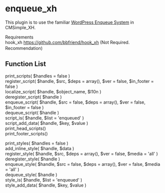 # enqueue_xh
This plugin is to use the familiar <a href="https://www.google.co.jp/search?q=+Add+JavaScripts+and+Styles++WordPress&ie=utf-8&oe=utf-8&hl=ja#hl=ja&q=Add+JavaScripts+and+Styles++WordPress+enqueue" target="_blank">WordPress Enqueue System</a> in CMSimple_XH.  

Requirements  
  hook_xh https://github.com/bbfriend/hook_xh (Not Required. Recommendation)  　
  
## Function List  
 print_scripts( $handles = false )  
 register_script( $handle, $src, $deps = array(), $ver = false, $in_footer = false )  
 localize_script( $handle, $object_name, $l10n )  
 deregister_script( $handle )  
 enqueue_script( $handle, $src = false, $deps = array(), $ver = false, $in_footer = false )  
 dequeue_script( $handle )  
 script_is( $handle, $list = 'enqueued' )  
 script_add_data( $handle, $key, $value )  
 print_head_scripts()  
 print_footer_scripts()  
  
 print_styles( $handles = false )  
 add_inline_style( $handle, $data )  
 register_style( $handle, $src, $deps = array(), $ver = false, $media = 'all' )  
 deregister_style( $handle )  
 enqueue_style( $handle, $src = false, $deps = array(), $ver = false, $media = 'all' )  
 dequeue_style( $handle )  
 style_is( $handle, $list = 'enqueued' )  
 style_add_data( $handle, $key, $value )  
 
